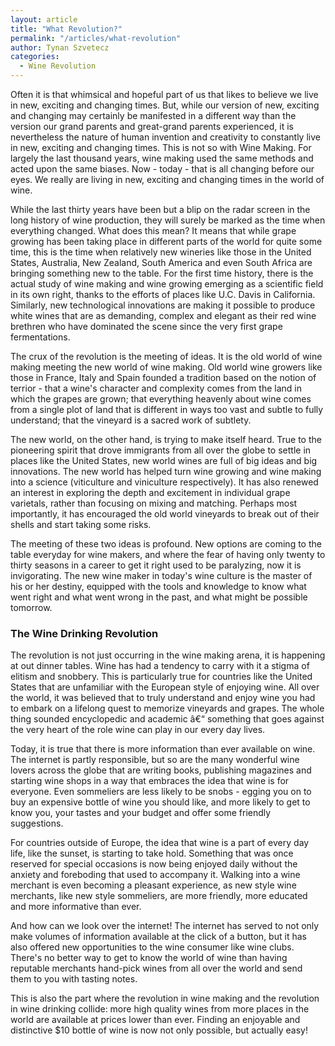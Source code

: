 ```yaml
---
layout: article
title: "What Revolution?"
permalink: "/articles/what-revolution"
author: Tynan Szvetecz
categories:
  - Wine Revolution
---
```


Often it is that whimsical and hopeful part of us that likes to believe we live in new, exciting and changing times. But, while our version of new, exciting and changing may certainly be manifested in a different way than the version our grand parents and great-grand parents experienced, it is nevertheless the nature of human invention and creativity to constantly live in new, exciting and changing times. This is not so with Wine Making. For largely the last thousand years, wine making used the same methods and acted upon the same biases. Now - today - that is all changing before our eyes. We really are living in new, exciting and changing times in the world of wine. 

While the last thirty years have been but a blip on the radar screen in the long history of wine production, they will surely be marked as the time when everything changed. What does this mean? It means that while grape growing has been taking place in different parts of the world for quite some time, this is the time when relatively new wineries like those in the United States, Australia, New Zealand, South America and even South Africa are bringing something new to the table. For the first time history, there is the actual study of wine making and wine growing emerging as a scientific field in its own right, thanks to the efforts of places like U.C. Davis in California. Similarly, new technological innovations are making it possible to produce white wines that are as demanding, complex and elegant as their red wine brethren who have dominated the scene since the very first grape fermentations. 

The crux of the revolution is the meeting of ideas. It is the old world of wine making meeting the new world of wine making. Old world wine growers like those in France, Italy and Spain founded a tradition based on the notion of terrior - that a wine's character and complexity comes from the land in which the grapes are grown; that everything heavenly about wine comes from a single plot of land that is different in ways too vast and subtle to fully understand; that the vineyard is a sacred work of subtlety. 

The new world, on the other hand, is trying to make itself heard. True to the pioneering spirit that drove immigrants from all over the globe to settle in places like the United States, new world wines are full of big ideas and big innovations. The new world has helped turn wine growing and wine making into a science (viticulture and viniculture respectively). It has also renewed an interest in exploring the depth and excitement in individual grape varietals, rather than focusing on mixing and matching. Perhaps most importantly, it has encouraged the old world vineyards to break out of their shells and start taking some risks. 

The meeting of these two ideas is profound. New options are coming to the table everyday for wine makers, and where the fear of having only twenty to thirty seasons in a career to get it right used to be paralyzing, now it is invigorating. The new wine maker in today's wine culture is the master of his or her destiny, equipped with the tools and knowledge to know what went right and what went wrong in the past, and what might be possible tomorrow.

### The Wine Drinking Revolution
The revolution is not just occurring in the wine making arena, it is happening at out dinner tables. Wine has had a tendency to carry with it a stigma of elitism and snobbery. This is particularly true for countries like the United States that are unfamiliar with the European style of enjoying wine. All over the world, it was believed that to truly understand and enjoy wine you had to embark on a lifelong quest to memorize vineyards and grapes. The whole thing sounded encyclopedic and academic â€“ something that goes against the very heart of the role wine can play in our every day lives. 

Today, it is true that there is more information than ever available on wine. The internet is partly responsible, but so are the many wonderful wine lovers across the globe that are writing books, publishing magazines and starting wine shops in a way that embraces the idea that wine is for everyone. Even sommeliers are less likely to be snobs - egging you on to buy an expensive bottle of wine you should like, and more likely to get to know you, your tastes and your budget and offer some friendly suggestions. 

For countries outside of Europe, the idea that wine is a part of every day life, like the sunset, is starting to take hold. Something that was once reserved for special occasions is now being enjoyed daily without the anxiety and foreboding that used to accompany it. Walking into a wine merchant is even becoming a pleasant experience, as new style wine merchants, like new style sommeliers, are more friendly, more educated and more informative than ever. 

And how can we look over the internet! The internet has served to not only make volumes of information available at the click of a button, but it has also offered new opportunities to the wine consumer like wine clubs. There's no better way to get to know the world of wine than having reputable merchants hand-pick wines from all over the world and send them to you with tasting notes. 

This is also the part where the revolution in wine making and the revolution in wine drinking collide: more high quality wines from more places in the world are available at prices lower than ever. Finding an enjoyable and distinctive $10 bottle of wine is now not only possible, but actually easy!